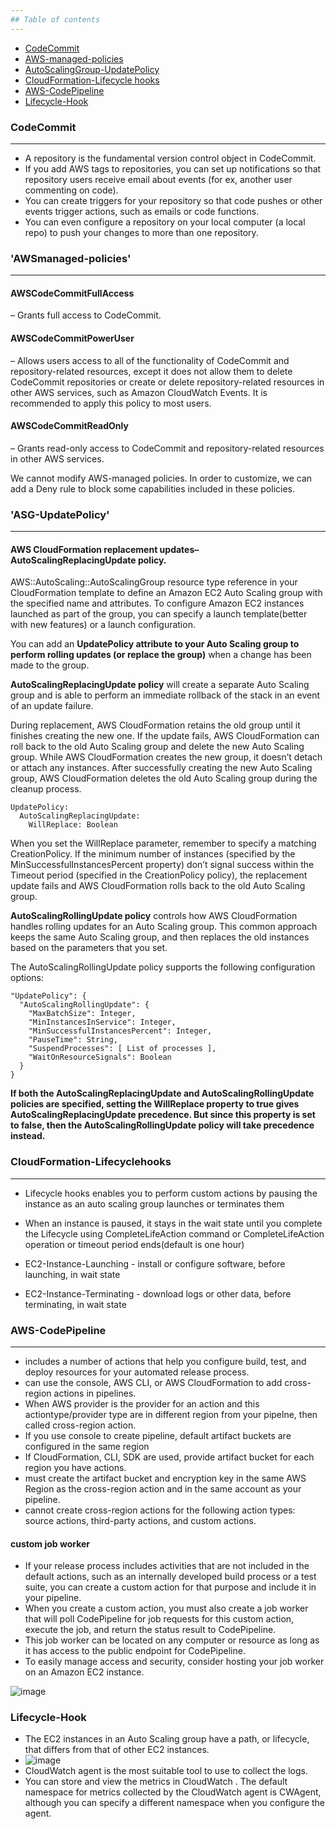 ```yaml
---
## Table of contents
---
```

* [CodeCommit](#CodeCommit)
* [AWS-managed-policies](#awsmanaged-policies)
* [AutoScalingGroup-UpdatePolicy](#ASG-UpdatePolicy)
* [CloudFormation-Lifecycle hooks](#CloudFormation-Lifecyclehooks)
* [AWS-CodePipeline](#AWS-CodePipeline)
* [Lifecycle-Hook](#Lifecycle-Hook)


### CodeCommit
---

- A repository is the fundamental version control object in CodeCommit. 
- If you add AWS tags to repositories, you can set up notifications so that repository users receive email about events (for ex, another user commenting on code).
- You can create triggers for your repository so that code pushes or other events trigger actions, such as emails or code functions. 
- You can even configure a repository on your local computer (a local repo) to push your changes to more than one repository.

### 'AWSmanaged-policies'
---

#### AWSCodeCommitFullAccess 
– Grants full access to CodeCommit. 

#### AWSCodeCommitPowerUser 
– Allows users access to all of the functionality of CodeCommit and repository-related resources,
except it does not allow them to delete CodeCommit repositories or create or delete repository-related resources in other AWS services,
such as Amazon CloudWatch Events. It is recommended to apply this policy to most users.

#### AWSCodeCommitReadOnly 
– Grants read-only access to CodeCommit and repository-related resources in other AWS services.


We cannot modify AWS-managed policies. In order to customize, we can add a Deny rule to block some capabilities included in these policies.


### 'ASG-UpdatePolicy'
---

#### AWS CloudFormation replacement updates– AutoScalingReplacingUpdate policy. 

AWS::AutoScaling::AutoScalingGroup resource type reference in your CloudFormation template to define an Amazon EC2 Auto Scaling group with the specified name and attributes. To configure Amazon EC2 instances launched as part of the group, you can specify a launch template(better with new features) or a launch configuration.

You can add an **UpdatePolicy attribute to your Auto Scaling group to perform rolling updates (or replace the group)** when a change has been made to the group.

**AutoScalingReplacingUpdate policy** will create a separate Auto Scaling group and is able to perform an immediate rollback of the stack in an event of an update failure.

During replacement, AWS CloudFormation retains the old group until it finishes creating the new one. If the update fails, AWS CloudFormation can roll back to the old Auto Scaling group and delete the new Auto Scaling group. While AWS CloudFormation creates the new group, it doesn’t detach or attach any instances. After successfully creating the new Auto Scaling group, AWS CloudFormation deletes the old Auto Scaling group during the cleanup process.

```
UpdatePolicy:
  AutoScalingReplacingUpdate:
    WillReplace: Boolean
```
When you set the WillReplace parameter, remember to specify a matching CreationPolicy. If the minimum number of instances (specified by the MinSuccessfulInstancesPercent property) don’t signal success within the Timeout period (specified in the CreationPolicy policy), the replacement update fails and AWS CloudFormation rolls back to the old Auto Scaling group.


**AutoScalingRollingUpdate policy** controls how AWS CloudFormation handles rolling updates for an Auto Scaling group. This common approach keeps the same Auto Scaling group, and then replaces the old instances based on the parameters that you set.

The AutoScalingRollingUpdate policy supports the following configuration options:
```
"UpdatePolicy": {
  "AutoScalingRollingUpdate": {
    "MaxBatchSize": Integer,
    "MinInstancesInService": Integer,
    "MinSuccessfulInstancesPercent": Integer,
    "PauseTime": String,
    "SuspendProcesses": [ List of processes ],
    "WaitOnResourceSignals": Boolean
  }
}
```

**If both the AutoScalingReplacingUpdate and AutoScalingRollingUpdate policies are specified, setting the WillReplace property to true gives AutoScalingReplacingUpdate precedence. But since this property is set to false, then the AutoScalingRollingUpdate policy will take precedence instead.**


### CloudFormation-Lifecyclehooks 
---
- Lifecycle hooks enables you to perform custom actions by pausing the instance as an auto scaling group launches or terminates them
- When an instance is paused, it stays in the wait state until you complete the Lifecycle using CompleteLifeAction command or CompleteLifeAction operation or timeout period ends(default is one hour)

- EC2-Instance-Launching - install or configure software, before launching, in wait state
- EC2-Instance-Terminating - download logs or other data, before terminating, in wait state

### AWS-CodePipeline
---
-  includes a number of actions that help you configure build, test, and deploy resources for your automated release process.
-  can use the console, AWS CLI, or AWS CloudFormation to add cross-region actions in pipelines.
-  When AWS provider is the provider for an action and this actiontype/provider type are in different region from your pipelne, then called cross-region action.
-  If you use console to create pipeline, default artifact buckets are configured in the same region
-  If CloudFormation, CLI, SDK are used, provide artifact bucket for each region you have actions.
-  must create the artifact bucket and encryption key in the same AWS Region as the cross-region
 action and in the same account as your pipeline.
-  cannot create cross-region actions for the following action types: source actions, third-party actions, and custom actions. 

#### custom job worker

-  If your release process includes activities that are not included in the default actions, such as an internally developed build process or a test suite, you can create a custom action for that purpose and include it in your pipeline. 
-  When you create a custom action, you must also create a job worker that will poll CodePipeline for job requests for this custom action, execute the job, and return the status result to CodePipeline.
-  This job worker can be located on any computer or resource as long as it has access to the public endpoint for CodePipeline. 
-  To easily manage access and security, consider hosting your job worker on an Amazon EC2 instance.

![image](https://user-images.githubusercontent.com/81581601/157349915-ff94a6cf-5272-45e1-a993-ae87f764bb3f.png)


### Lifecycle-Hook

- The EC2 instances in an Auto Scaling group have a path, or lifecycle, that differs from that of other EC2 instances.
- ![image](https://user-images.githubusercontent.com/81581601/156870225-90dc753b-1b27-4e13-9a2a-b256afdb9a24.png)
- CloudWatch agent is the most suitable tool to use to collect the logs.
- You can store and view the metrics in CloudWatch . The default namespace for metrics collected by the CloudWatch agent is CWAgent, although you can specify a     different namespace when you configure the agent.


